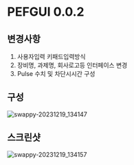 # PEFGUI 0.0.2

## 변경사항
1. 사용자입력 키패드입력방식
2. 장비명, 과제명, 회사로고등 인터페이스 변경
3. Pulse 수치 및 차단시시간 구성

## 구성
![swappy-20231219_134147](https://github.com/yumzi114/pefgui/assets/95202277/a9954979-fef0-4cc0-8fde-8a47673b121e)
## 스크린샷
![swappy-20231219_134157](https://github.com/yumzi114/pefgui/assets/95202277/4b9fda4a-465f-4cbe-9fdc-80e29cd5b274)